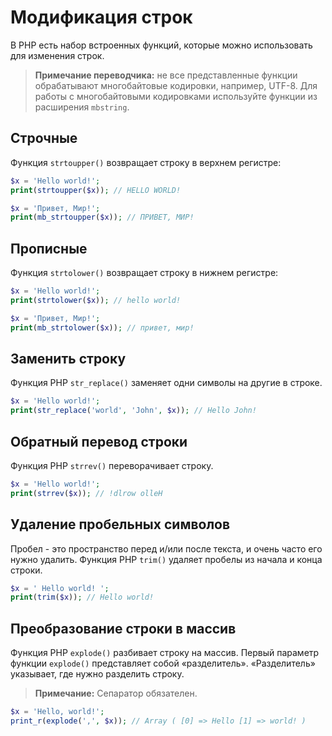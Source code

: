 # Модификация строк

В PHP есть набор встроенных функций, которые можно использовать для изменения строк.

> **Примечание переводчика:** не все представленные функции обрабатывают многобайтовые кодировки, например, UTF-8. Для работы с многобайтовыми кодировками используйте функции из расширения `mbstring`.

## Строчные

Функция `strtoupper()` возвращает строку в верхнем регистре:
```php
$x = 'Hello world!';
print(strtoupper($x)); // HELLO WORLD!
```

```php
$x = 'Привет, Мир!';
print(mb_strtoupper($x)); // ПРИВЕТ, МИР!
```

## Прописные

Функция `strtolower()` возвращает строку в нижнем регистре:
```php
$x = 'Hello world!';
print(strtolower($x)); // hello world!
```

```php
$x = 'Привет, Мир!';
print(mb_strtolower($x)); // привет, мир!
```

## Заменить строку

Функция PHP `str_replace()` заменяет одни символы на другие в строке.

```php
$x = 'Hello world!';
print(str_replace('world', 'John', $x)); // Hello John!
```

## Обратный перевод строки

Функция PHP `strrev()` переворачивает строку.

```php
$x = 'Hello world!';
print(strrev($x)); // !dlrow olleH
```

## Удаление пробельных символов

Пробел - это пространство перед и/или после текста, и очень часто его нужно удалить. Функция PHP `trim()` удаляет пробелы из начала и конца строки.

```php
$x = ' Hello world! ';
print(trim($x)); // Hello world!
```

## Преобразование строки в массив
Функция PHP `explode()` разбивает строку на массив. Первый параметр функции `explode()` представляет собой «разделитель». «Разделитель» указывает, где нужно разделить строку.

> **Примечание:** Сепаратор обязателен.

```php
$x = 'Hello, world!';
print_r(explode(',', $x)); // Array ( [0] => Hello [1] => world! )
```
